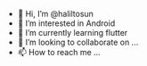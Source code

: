 - 👋 Hi, I’m @haliltosun
- 👀 I’m interested in Android
- 🌱 I’m currently learning flutter
- 💞️ I’m looking to collaborate on ...
- 📫 How to reach me ...

<!---
haliltosun/haliltosun is a ✨ special ✨ repository because its `README.md` (this file) appears on your GitHub profile.
You can click the Preview link to take a look at your changes.
--->

